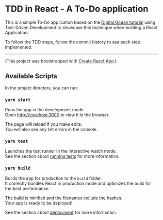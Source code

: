# TDD in React - A To-Do application

This is a simple To-Do application based on the
[Digital Ocean tutorial](https://www.digitalocean.com/community/tutorials/how-to-build-a-react-to-do-app-with-react-hooks)
using Test-Driven Development to showcase this technique when building a React Application.

To follow the TDD steps, follow the commit history to see each step implemented.

---

(This project was bootstrapped with [Create React App](https://github.com/facebook/create-react-app).)

## Available Scripts

In the project directory, you can run:

### `yarn start`

Runs the app in the development mode.<br />
Open [http://localhost:3000](http://localhost:3000) to view it in the browser.

The page will reload if you make edits.<br />
You will also see any lint errors in the console.

### `yarn test`

Launches the test runner in the interactive watch mode.<br />
See the section about [running tests](https://facebook.github.io/create-react-app/docs/running-tests) for more information.

### `yarn build`

Builds the app for production to the `build` folder.<br />
It correctly bundles React in production mode and optimizes the build for the best performance.

The build is minified and the filenames include the hashes.<br />
Your app is ready to be deployed!

See the section about [deployment](https://facebook.github.io/create-react-app/docs/deployment) for more information.
